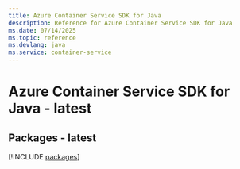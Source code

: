 ```yaml
---
title: Azure Container Service SDK for Java
description: Reference for Azure Container Service SDK for Java
ms.date: 07/14/2025
ms.topic: reference
ms.devlang: java
ms.service: container-service
---
```

# Azure Container Service SDK for Java - latest
## Packages - latest
[!INCLUDE [packages](container-service-index.md)]